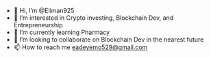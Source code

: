 - 👋 Hi, I’m @Eliman925
- 👀 I’m interested in Crypto investing, Blockchain Dev, and Entrepreneurship
- 🌱 I’m currently learning Pharmacy
- 💞️ I’m looking to collaborate on Blockchain Dev in the nearest future
- 📫 How to reach me eadeyemo529@gmail.com

<!---
Eliman925/Eliman925 is a ✨ special ✨ repository because its `README.md` (this file) appears on your GitHub profile.
You can click the Preview link to take a look at your changes.
--->
